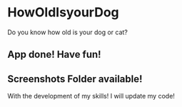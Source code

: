 # HowOldIsyourDog
Do you know how old is your dog or cat?
##  App done! Have fun!
## Screenshots Folder available!
With the development of my skills! I will update my code!
